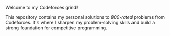 Welcome to my Codeforces grind!

This repository contains my personal solutions to *800-rated* problems from Codeforces. It's where I sharpen my problem-solving skills and build a strong foundation for competitive programming.
